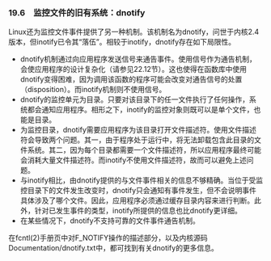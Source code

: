 ### 19.6　监控文件的旧有系统：dnotify

Linux还为监控文件事件提供了另一种机制。该机制名为dnotify，问世于内核2.4版本，但inotify已令其“落伍”。相较于inotify，dnotify存在如下局限性。

+ dnotify机制通过向应用程序发送信号来通告事件。使用信号作为通告机制，会使应用程序的设计复杂化（请参见22.12节）。这也使得在函数库中使用dnotify变得困难，因为调用该函数的程序可能会改变对通告信号的处置（disposition）。而inotify机制则不使用信号。
+ dnotify的监控单元为目录。只要对该目录下的任一文件执行了任何操作，系统都会通知应用程序。相形之下，inotify的监控对象则既可以是单个文件，也能是目录。
+ 为监控目录，dnotify需要应用程序为该目录打开文件描述符。使用文件描述符会导致两个问题。其一，由于程序处于运行中，将无法卸载包含此目录的文件系统。其二，因为每个目录都需要一个文件描述符，所以应用程序最终可能会消耗大量文件描述符。而inotify不使用文件描述符，故而可以避免上述问题。
+ 与inotify相比，由dnotify提供的与文件事件相关的信息不够精确。当位于受监控目录下的文件发生改变时，dnotify只会通知有事件发生，但不会说明事件具体涉及了哪个文件。因此，应用程序必须通过缓存目录内容来进行判断。此外，针对已发生事件的类型，inotify所提供的信息也比dnotify更详细。
+ 在某些情况下，dnotify不支持可靠的文件事件通告机制。

在fcntl(2)手册页中对F_NOTIFY操作的描述部分，以及内核源码Documentation/dnotify.txt中，都可找到有关dnotify的更多信息。

